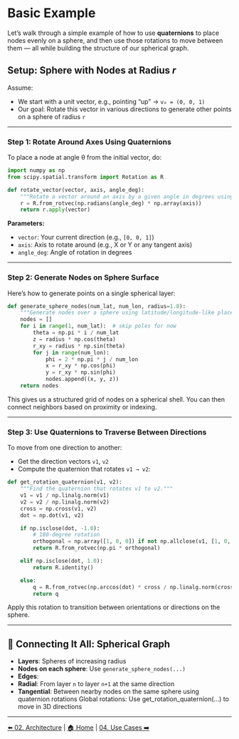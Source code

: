 # Basic Example

Let’s walk through a simple example of how to use **quaternions** to place nodes evenly on a sphere, and then use those rotations to move between them — all while building the structure of our spherical graph.

## Setup: Sphere with Nodes at Radius *r*

Assume:

- We start with a unit vector, e.g., pointing “up” → `v₀ = (0, 0, 1)`
- Our goal: Rotate this vector in various directions to generate other points on a sphere of radius `r`

---

### Step 1: Rotate Around Axes Using Quaternions

To place a node at angle θ from the initial vector, do:

```python
import numpy as np
from scipy.spatial.transform import Rotation as R

def rotate_vector(vector, axis, angle_deg):
    """Rotate a vector around an axis by a given angle in degrees using quaternions."""
    r = R.from_rotvec(np.radians(angle_deg) * np.array(axis))
    return r.apply(vector)
```

**Parameters:**

- `vector`: Your current direction (e.g., `[0, 0, 1]`)
- `axis`: Axis to rotate around (e.g., X or Y or any tangent axis)
- `angle_deg`: Angle of rotation in degrees

---

### Step 2: Generate Nodes on Sphere Surface

Here’s how to generate points on a single spherical layer:

```python
def generate_sphere_nodes(num_lat, num_lon, radius=1.0):
    """Generate nodes over a sphere using latitude/longitude-like placement."""
    nodes = []
    for i in range(1, num_lat):  # skip poles for now
        theta = np.pi * i / num_lat
        z = radius * np.cos(theta)
        r_xy = radius * np.sin(theta)
        for j in range(num_lon):
            phi = 2 * np.pi * j / num_lon
            x = r_xy * np.cos(phi)
            y = r_xy * np.sin(phi)
            nodes.append((x, y, z))
    return nodes
```

This gives us a structured grid of nodes on a spherical shell. You can then connect neighbors based on proximity or indexing.

---

### Step 3: Use Quaternions to Traverse Between Directions

To move from one direction to another:

- Get the direction vectors `v1`, `v2`
- Compute the quaternion that rotates `v1 → v2`:

```python
def get_rotation_quaternion(v1, v2):
    """Find the quaternion that rotates v1 to v2."""
    v1 = v1 / np.linalg.norm(v1)
    v2 = v2 / np.linalg.norm(v2)
    cross = np.cross(v1, v2)
    dot = np.dot(v1, v2)

    if np.isclose(dot, -1.0):
        # 180-degree rotation
        orthogonal = np.array([1, 0, 0]) if not np.allclose(v1, [1, 0, 0]) else np.array([0, 1, 0])
        return R.from_rotvec(np.pi * orthogonal)

    elif np.isclose(dot, 1.0):
        return R.identity()

    else:
        q = R.from_rotvec(np.arccos(dot) * cross / np.linalg.norm(cross))
        return q
```

Apply this rotation to transition between orientations or directions on the sphere.

---

## 🔗 Connecting It All: Spherical Graph

- **Layers**: Spheres of increasing radius
- **Nodes on each sphere**: Use `generate_sphere_nodes(...)`
- **Edges**:
- **Radial**: From layer `n` to layer `n+1` at the same direction
- **Tangential**: Between nearby nodes on the same sphere using quaternion rotations
        Global rotations: Use get_rotation_quaternion(...) to move in 3D directions

---
[⬅️ 02. Architecture](02-architecture.md) | [🏠 Home](index.md) | [04. Use Cases ➡️](04-use-cases.md)

